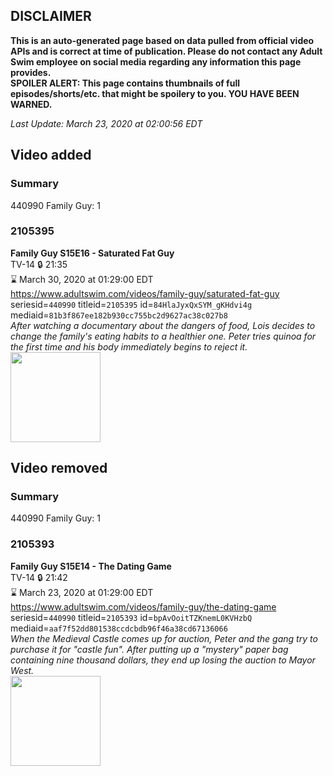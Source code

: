 ## DISCLAIMER
**This is an auto-generated page based on data pulled from official video APIs and is correct at time of publication. Please do not contact any Adult Swim employee on social media regarding any information this page provides.**  
**SPOILER ALERT: This page contains thumbnails of full episodes/shorts/etc. that might be spoilery to you. YOU HAVE BEEN WARNED.**  

_Last Update: March 23, 2020 at 02:00:56 EDT_
## Video added
### Summary
440990 Family Guy: 1  
### 2105395
**Family Guy S15E16 - Saturated Fat Guy**  
TV-14 🔒 21:35  
⌛ March 30, 2020 at 01:29:00 EDT  
https://www.adultswim.com/videos/family-guy/saturated-fat-guy  
seriesid=`440990` titleid=`2105395` id=`84HlaJyxQxSYM_gKHdvi4g` mediaid=`81b3f867ee182b930cc755bc2d9627ac38c027b8`  
_After watching a documentary about the dangers of food, Lois decides to change the family's eating habits to a healthier one. Peter tries quinoa for the first time and his body immediately begins to reject it._  
<a href="https://i.cdn.turner.com/adultswim/big/video/saturated-fat-guy/familyguy_1413_air_cid-3365J.jpg"><img src="https://i.cdn.turner.com/adultswim/big/video/saturated-fat-guy/familyguy_1413_air_cid-3365J.jpg" height="144px" /></a>
## Video removed
### Summary
440990 Family Guy: 1  
### 2105393
**Family Guy S15E14 - The Dating Game**  
TV-14 🔒 21:42  
⌛ March 23, 2020 at 01:29:00 EDT  
https://www.adultswim.com/videos/family-guy/the-dating-game  
seriesid=`440990` titleid=`2105393` id=`bpAvOoitTZKnemL0KVHzbQ` mediaid=`aaf7f52dd801538ccdcbdb96f46a38cd67136066`  
_When the Medieval Castle comes up for auction, Peter and the gang try to purchase it for "castle fun". After putting up a "mystery" paper bag containing nine thousand dollars, they end up losing the auction to Mayor West._  
<a href="https://i.cdn.turner.com/adultswim/big/video/the-dating-game/familyguy_1411_air_cid-32X50.jpg"><img src="https://i.cdn.turner.com/adultswim/big/video/the-dating-game/familyguy_1411_air_cid-32X50.jpg" height="144px" /></a>
